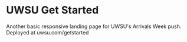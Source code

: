 UWSU Get Started
===============

Another basic responsive landing page for UWSU's Arrivals Week push. Deployed at uwsu.com/getstarted
